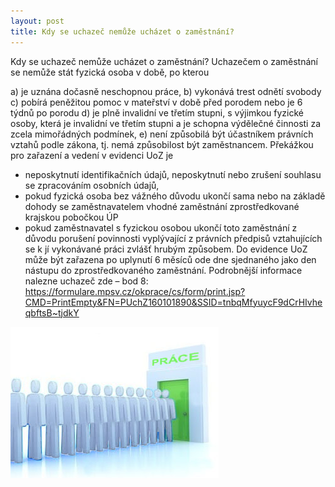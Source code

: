 ```yaml
---
layout: post
title: Kdy se uchazeč nemůže ucházet o zaměstnání?
---
```


Kdy se uchazeč nemůže ucházet o zaměstnání?
Uchazečem o zaměstnání se nemůže stát fyzická osoba v době, po kterou

a)	je uznána dočasně neschopnou práce,
b)	 vykonává trest odnětí svobody
c)	pobírá peněžitou pomoc v mateřství v době před porodem nebo je 6 týdnů po porodu
d)	je plně invalidní ve třetím stupni, s výjimkou fyzické osoby, která je invalidní ve třetím stupni a je schopna výdělečné činnosti za zcela mimořádných podmínek,
e)	není způsobilá být účastníkem právních vztahů podle zákona, tj. nemá způsobilost být zaměstnancem.
Překážkou pro zařazení a vedení v evidenci UoZ je
-	neposkytnutí identifikačních údajů, neposkytnutí nebo zrušení souhlasu se zpracováním osobních údajů,
-	pokud  fyzická  osoba  bez  vážného  důvodu  ukončí  sama  nebo  na  základě  dohody  se  zaměstnavatelem  vhodné  zaměstnání zprostředkované krajskou pobočkou ÚP
-	 pokud zaměstnavatel s fyzickou osobou ukončí toto zaměstnání z důvodu porušení povinnosti vyplývající z právních předpisů vztahujících se k jí vykonávané práci zvlášť hrubým způsobem. Do evidence UoZ může být zařazena po uplynutí 6 měsíců ode dne sjednaného jako den nástupu do zprostředkovaného zaměstnání.
Podrobnější informace nalezne uchazeč zde – bod 8: https://formulare.mpsv.cz/okprace/cs/form/print.jsp?CMD=PrintEmpty&FN=PUchZ160101890&SSID=tnbqMfyuycF9dCrHIvheqbftsB~tjdkY

<img src="/images/prace.jpg" alt="prace.jpg">
